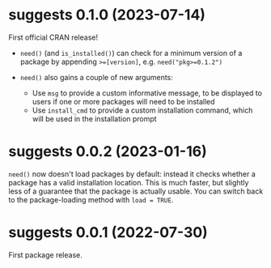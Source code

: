 # suggests 0.1.0 (2023-07-14)

First official CRAN release!

* `need()` (and `is_installed()`) can check for a minimum version of a package by appending `>=[version]`, e.g. `need("pkg>=0.1.2")`

* `need()` also gains a couple of new arguments:
  - Use `msg` to provide a custom informative message, to be displayed to users if one or more packages will need to be installed
  - Use `install_cmd` to provide a custom installation command, which will be used in the installation prompt



# suggests 0.0.2 (2023-01-16)

`need()` now doesn't load packages by default: instead it checks whether a package has a valid installation location. This is much faster, but slightly less of a guarantee that the package is actually usable. You can switch back to the package-loading method with `load = TRUE`.




# suggests 0.0.1 (2022-07-30)

First package release.
